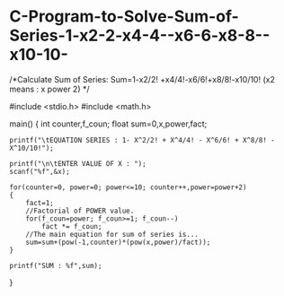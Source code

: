 # C-Program-to-Solve-Sum-of-Series-1-x2-2-x4-4--x6-6-x8-8--x10-10-
/*Calculate Sum of Series:
	Sum=1-x2/2! +x4/4!-x6/6!+x8/8!-x10/10! (x2 means : x power 2) 
*/

#include <stdio.h>
#include <math.h>

main()
{
    int counter,f_coun;
    float sum=0,x,power,fact;

    printf("\tEQUATION SERIES : 1- X^2/2! + X^4/4! - X^6/6! + X^8/8! - X^10/10!");

    printf("\n\tENTER VALUE OF X : ");
    scanf("%f",&x);

    for(counter=0, power=0; power<=10; counter++,power=power+2)
    {
        fact=1;
        //Factorial of POWER value.
        for(f_coun=power; f_coun>=1; f_coun--)
            fact *= f_coun;
        //The main equation for sum of series is...
        sum=sum+(pow(-1,counter)*(pow(x,power)/fact));
    }

    printf("SUM : %f",sum);

}
